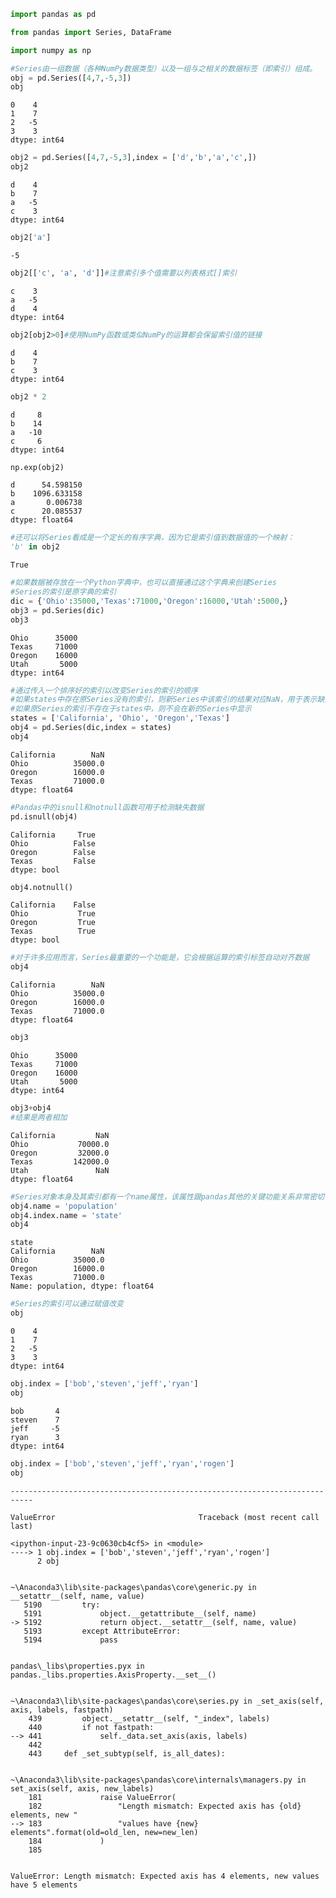 ```python
import pandas as pd
```


```python
from pandas import Series, DataFrame
```


```python
import numpy as np
```


```python
#Series由⼀组数据（各种NumPy数据类型）以及⼀组与之相关的数据标签（即索引）组成。
obj = pd.Series([4,7,-5,3])
obj
```




    0    4
    1    7
    2   -5
    3    3
    dtype: int64




```python
obj2 = pd.Series([4,7,-5,3],index = ['d','b','a','c',])
obj2
```




    d    4
    b    7
    a   -5
    c    3
    dtype: int64




```python
obj2['a']
```




    -5




```python
obj2[['c', 'a', 'd']]#注意索引多个值需要以列表格式[]索引
```




    c    3
    a   -5
    d    4
    dtype: int64




```python
obj2[obj2>0]#使⽤NumPy函数或类似NumPy的运算都会保留索引值的链接
```




    d    4
    b    7
    c    3
    dtype: int64




```python
obj2 * 2
```




    d     8
    b    14
    a   -10
    c     6
    dtype: int64




```python
np.exp(obj2)
```




    d      54.598150
    b    1096.633158
    a       0.006738
    c      20.085537
    dtype: float64




```python
#还可以将Series看成是⼀个定⻓的有序字典，因为它是索引值到数据值的⼀个映射：
'b' in obj2
```




    True




```python
#如果数据被存放在⼀个Python字典中，也可以直接通过这个字典来创建Series
#Series的索引是原字典的索引
dic = {'Ohio':35000,'Texas':71000,'Oregon':16000,'Utah':5000,}
obj3 = pd.Series(dic)
obj3
```




    Ohio      35000
    Texas     71000
    Oregon    16000
    Utah       5000
    dtype: int64




```python
#通过传入一个排序好的索引以改变Series的索引的顺序
#如果states中存在原Series没有的索引，则新Series中该索引的结果对应NaN，用于表示缺失或NA值
#如果原Series的索引不存在于states中，则不会在新的Series中显示
states = ['California', 'Ohio', 'Oregon','Texas']              
obj4 = pd.Series(dic,index = states)
obj4
```




    California        NaN
    Ohio          35000.0
    Oregon        16000.0
    Texas         71000.0
    dtype: float64




```python
#Pandas中的isnull和notnull函数可用于检测缺失数据
pd.isnull(obj4)
```




    California     True
    Ohio          False
    Oregon        False
    Texas         False
    dtype: bool




```python
obj4.notnull()
```




    California    False
    Ohio           True
    Oregon         True
    Texas          True
    dtype: bool




```python
#对于许多应⽤⽽⾔，Series最重要的⼀个功能是，它会根据运算的索引标签⾃动对⻬数据
obj4
```




    California        NaN
    Ohio          35000.0
    Oregon        16000.0
    Texas         71000.0
    dtype: float64




```python
obj3
```




    Ohio      35000
    Texas     71000
    Oregon    16000
    Utah       5000
    dtype: int64




```python
obj3+obj4
#结果是两者相加
```




    California         NaN
    Ohio           70000.0
    Oregon         32000.0
    Texas         142000.0
    Utah               NaN
    dtype: float64




```python
#Series对象本身及其索引都有⼀个name属性，该属性跟pandas其他的关键功能关系⾮常密切
obj4.name = 'population'
obj4.index.name = 'state'
obj4
```




    state
    California        NaN
    Ohio          35000.0
    Oregon        16000.0
    Texas         71000.0
    Name: population, dtype: float64




```python
#Series的索引可以通过赋值改变
obj
```




    0    4
    1    7
    2   -5
    3    3
    dtype: int64




```python
obj.index = ['bob','steven','jeff','ryan']
obj
```




    bob       4
    steven    7
    jeff     -5
    ryan      3
    dtype: int64




```python
obj.index = ['bob','steven','jeff','ryan','rogen']
obj
```


    ---------------------------------------------------------------------------

    ValueError                                Traceback (most recent call last)

    <ipython-input-23-9c0630cb4cf5> in <module>
    ----> 1 obj.index = ['bob','steven','jeff','ryan','rogen']
          2 obj
    

    ~\Anaconda3\lib\site-packages\pandas\core\generic.py in __setattr__(self, name, value)
       5190         try:
       5191             object.__getattribute__(self, name)
    -> 5192             return object.__setattr__(self, name, value)
       5193         except AttributeError:
       5194             pass
    

    pandas\_libs\properties.pyx in pandas._libs.properties.AxisProperty.__set__()
    

    ~\Anaconda3\lib\site-packages\pandas\core\series.py in _set_axis(self, axis, labels, fastpath)
        439         object.__setattr__(self, "_index", labels)
        440         if not fastpath:
    --> 441             self._data.set_axis(axis, labels)
        442 
        443     def _set_subtyp(self, is_all_dates):
    

    ~\Anaconda3\lib\site-packages\pandas\core\internals\managers.py in set_axis(self, axis, new_labels)
        181             raise ValueError(
        182                 "Length mismatch: Expected axis has {old} elements, new "
    --> 183                 "values have {new} elements".format(old=old_len, new=new_len)
        184             )
        185 
    

    ValueError: Length mismatch: Expected axis has 4 elements, new values have 5 elements



```python

```
